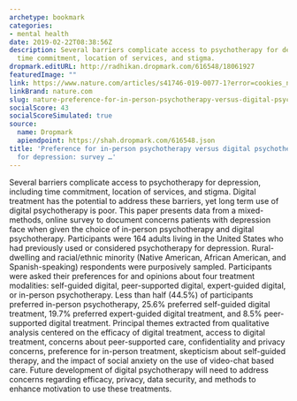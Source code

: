 ```yaml
---
archetype: bookmark
categories:
- mental health
date: 2019-02-22T08:38:56Z
description: Several barriers complicate access to psychotherapy for depression, including
  time commitment, location of services, and stigma.
dropmark.editURL: http://radhikan.dropmark.com/616548/18061927
featuredImage: ""
link: https://www.nature.com/articles/s41746-019-0077-1?error=cookies_not_supported&code=4d7127ee-34b7-4a02-8344-4fbb352d88ae
linkBrand: nature.com
slug: nature-preference-for-in-person-psychotherapy-versus-digital-psychotherapy-options-for-depression-survey
socialScore: 43
socialScoreSimulated: true
source:
  name: Dropmark
  apiendpoint: https://shah.dropmark.com/616548.json
title: 'Preference for in-person psychotherapy versus digital psychotherapy options
  for depression: survey …'
---
```

Several barriers complicate access to psychotherapy for depression, including time commitment, location of services, and stigma. Digital treatment has the potential to address these barriers, yet long term use of digital psychotherapy is poor. This paper presents data from a mixed-methods, online survey to document concerns patients with depression face when given the choice of in-person psychotherapy and digital psychotherapy. Participants were 164 adults living in the United States who had previously used or considered psychotherapy for depression. Rural-dwelling and racial/ethnic minority (Native American, African American, and Spanish-speaking) respondents were purposively sampled. Participants were asked their preferences for and opinions about four treatment modalities: self-guided digital, peer-supported digital, expert-guided digital, or in-person psychotherapy. Less than half (44.5%) of participants preferred in-person psychotherapy, 25.6% preferred self-guided digital treatment, 19.7% preferred expert-guided digital treatment, and 8.5% peer-supported digital treatment. Principal themes extracted from qualitative analysis centered on the efficacy of digital treatment, access to digital treatment, concerns about peer-supported care, confidentiality and privacy concerns, preference for in-person treatment, skepticism about self-guided therapy, and the impact of social anxiety on the use of video-chat based care. Future development of digital psychotherapy will need to address concerns regarding efficacy, privacy, data security, and methods to enhance motivation to use these treatments.

